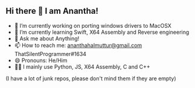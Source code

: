 ## Hi there 👋 I am Anantha!

- 🔭 I’m currently working on porting windows drivers to MacOSX
- 🌱 I’m currently learning Swift, X64 Assembly and Reverse engineering
- 💬 Ask me about Anything!
- 📫 How to reach me: ananthahalmuttur@gmail.com ThatSilentProgrammer#1634
- 😄 Pronouns: He/Him
- 🧑‍💻 I mainly use Python, JS, X64 Assembly, C and C++

(I have a lot of junk repos, please don't mind them if they are empty)

